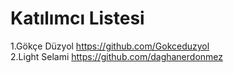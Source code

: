 # **Katılımcı Listesi**
1.Gökçe Düzyol  https://github.com/Gokceduzyol \
2.Light Selami  https://github.com/daghanerdonmez
